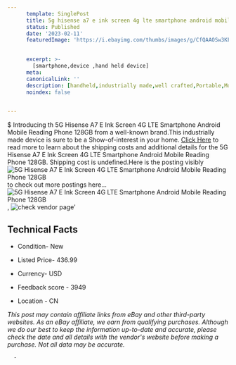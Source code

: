 ```yaml
---
      template: SinglePost
      title: 5g hisense a7 e ink screen 4g lte smartphone android mobile reading phone 128gb
      status: Published
      date: '2023-02-11'
      featuredImage: 'https://i.ebayimg.com/thumbs/images/g/CfQAAOSw3KFgiCp1/s-l225.jpg'
       

      excerpt: >-
        [smartphone,device ,hand held device]
      meta:
      canonicalLink: ''
      description: [handheld,industrially made,well crafted,Portable,Mobile,Compact,Convenient,Lightweight,Maneuverable,Man-portable,Miniature,Carriable,Hand-held,Light,Holdable,Transportable,Mobile device,Pocket-sized,On-the-go,Wireless,Cordless,Compact size,Convenient size, smartphone,device ,hand held device]
      noindex: false
      

---
```

$
      Introducing th 5G Hisense A7 E Ink Screen 4G LTE Smartphone Android Mobile Reading Phone 128GB from a well-known brand.This industrially made device  is sure to be a Show-of-interest in your home. [Click Here](https://www.ebay.com/itm/224441199798?hash=item3441bcecb6%3Ag%3ACfQAAOSw3KFgiCp1&mkevt=1&mkcid=1&mkrid=711-53200-19255-0&campid=%253CePNCampaignId%253E&customid=%253CreferenceId%253E&toolid=10049) to read more to learn about the shipping costs and additional details for the 5G Hisense A7 E Ink Screen 4G LTE Smartphone Android Mobile Reading Phone 128GB. Shipping cost is undefined.Here is the posting visibly ![5G Hisense A7 E Ink Screen 4G LTE Smartphone Android Mobile Reading Phone 128GB](https://i.ebayimg.com/thumbs/images/g/CfQAAOSw3KFgiCp1/s-l225.jpg) to check out more postings here... ![5G Hisense A7 E Ink Screen 4G LTE Smartphone Android Mobile Reading Phone 128GB](https://i.ebayimg.com/images/g/CfQAAOSw3KFgiCp1/s-l960.jpg), ![check vendor page](https://origin-galleryplus.ebayimg.com/ws/web/224441199798_2_0_1/225x225.jpg,https://origin-galleryplus.ebayimg.com/ws/web/224441199798_3_0_1/225x225.jpg,https://origin-galleryplus.ebayimg.com/ws/web/224441199798_4_0_1/225x225.jpg,https://origin-galleryplus.ebayimg.com/ws/web/224441199798_5_0_1/225x225.jpg,https://origin-galleryplus.ebayimg.com/ws/web/224441199798_6_0_1/225x225.jpg,https://origin-galleryplus.ebayimg.com/ws/web/224441199798_7_0_1/225x225.jpg,https://origin-galleryplus.ebayimg.com/ws/web/224441199798_8_0_1/225x225.jpg,https://origin-galleryplus.ebayimg.com/ws/web/224441199798_9_0_1/225x225.jpg,https://origin-galleryplus.ebayimg.com/ws/web/224441199798_10_0_1/225x225.jpg,https://origin-galleryplus.ebayimg.com/ws/web/224441199798_11_0_1/225x225.jpg,https://origin-galleryplus.ebayimg.com/ws/web/224441199798_12_0_1/225x225.jpg)'

      

 ## Technical Facts 



     
      

 - Condition- New 


      

 - Listed Price- 436.99 


      

 - Currency- USD 


      

 - Feedback score - 3949 


      

 - Location - CN 


      
      

 *_This post may contain affiliate links from eBay and other third-party websites. As an eBay affiliate, we earn from qualifying purchases. Although we do our best to keep the information up-to-date and accurate, please check the date and all details with the vendor's website before making a purchase. Not all data may be accurate._*




      -
